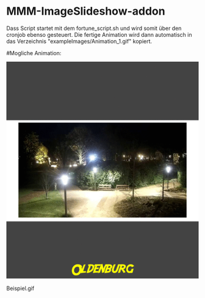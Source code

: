 # MMM-ImageSlideshow-addon
Dass Script startet mit dem fortune_script.sh und wird somit über den cronjob ebenso gesteuert.
Die fertige Animation wird dann automatisch in das Verzeichnis "exampleImages/Animation_1.gif" kopiert.

#Mogliche Animation:

<img src="https://github.com/eyedat/MMM-ImageSlideshow-addon/blob/main/animated_cam_gif/Beispiel.gif?raw=true" alt="">

Beispiel.gif



